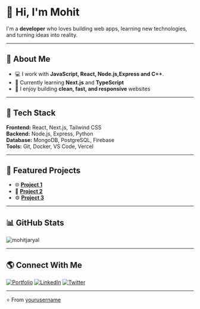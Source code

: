 # 👋 Hi, I'm Mohit 

I'm a **developer** who loves building web apps, learning new technologies, and turning ideas into reality.

---

## 🚀 About Me

- 💻 I work with **JavaScript, React, Node.js,**Express** and C++**.
- 🌱 Currently learning **Next.js** and **TypeScript**
- 🔧 I enjoy building **clean, fast, and responsive** websites

---

## 🧠 Tech Stack

**Frontend:** React, Next.js, Tailwind CSS  
**Backend:** Node.js, Express, Python  
**Database:** MongoDB, PostgreSQL, Firebase  
**Tools:** Git, Docker, VS Code, Vercel  

---

## 📂 Featured Projects

- 🌐 [**Project 1**](https://github.com/yourusername/project1) 
- 💬 [**Project 2**](https://github.com/yourusername/project2)   
- ⚙️ [**Project 3**](https://github.com/yourusername/project3) 

---

## 📊 GitHub Stats

![mohitjaryal](https://github-readme-stats.vercel.app/api?username=mohitjaryal&show_icons=true&theme=tokyonight)

---

## 🌎 Connect With Me

[![Portfolio](https://img.shields.io/badge/-Portfolio-000?style=flat&logo=vercel)](https://yourwebsite.com)
[![LinkedIn](https://img.shields.io/badge/-LinkedIn-blue?style=flat&logo=linkedin)](https://linkedin.com/in/mohitjaryal)
[![Twitter](https://img.shields.io/badge/-Twitter-1DA1F2?style=flat&logo=twitter)](https://twitter.com/yourusername)

---

⭐️ From [yourusername](https://github.com/yourusername)
